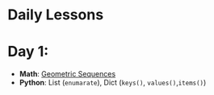 # Daily Lessons

# Day 1: 
- **Math**: [Geometric Sequences](https://www.mathsisfun.com/algebra/sequences-sums-geometric.html)
- **Python**: List (`enumarate`), Dict (`keys()`, `values()`,`items()`)
